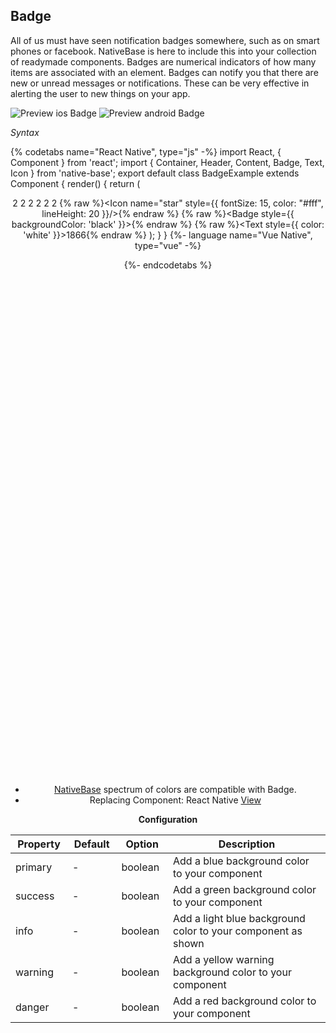 ## Badge

All of us must have seen notification badges somewhere, such as on smart phones or facebook. NativeBase is here to include this into your collection of readymade components. Badges are numerical indicators of how many items are associated with an element. Badges can notify you that there are new or unread messages or notifications. These can be very effective in alerting the user to new things on your app.

![Preview ios Badge](https://github.com/GeekyAnts/NativeBase-KitchenSink/raw/v2.6.1/screenshots/ios/badge.png)
![Preview android Badge](https://github.com/GeekyAnts/NativeBase-KitchenSink/raw/v2.6.1/screenshots/android/badge.png)

*Syntax*

{% codetabs name="React Native", type="js" -%}
import React, { Component } from 'react';
import { Container, Header, Content, Badge, Text, Icon } from 'native-base';
export default class BadgeExample extends Component {
  render() {
    return (
      <Container>
        <Header />
        <Content>
          <Badge>
            <Text>2</Text>
          </Badge>
          <Badge primary>
            <Text>2</Text>
          </Badge>
          <Badge success>
            <Text>2</Text>
          </Badge>
          <Badge info>
            <Text>2</Text>
          </Badge>
          <Badge warning>
            <Text>2</Text>
          </Badge>
          <Badge danger>
            <Text>2</Text>
          </Badge>
          <Badge primary>
          {% raw %}<Icon name="star" style={{ fontSize: 15, color: "#fff", lineHeight: 20 }}/>{% endraw %}
          </Badge>
          {% raw %}<Badge style={{ backgroundColor: 'black' }}>{% endraw %}
            {% raw %}<Text style={{ color: 'white' }}>1866</Text>{% endraw %}
          </Badge>
        </Content>
      </Container>
    );
  }
}
{%- language name="Vue Native", type="vue" -%}
<template>
  <nb-container>
    <nb-header/>
    <nb-content padder>
      <nb-badge>
          <nb-text>2</nb-text>
      </nb-badge>
      <nb-badge primary>
          <nb-text>2</nb-text>
      </nb-badge>
      <nb-badge success>
          <nb-text>2</nb-text>
      </nb-badge>
      <nb-badge info>
          <nb-text>5</nb-text>
      </nb-badge>
      <nb-badge warning>
          <nb-text>2</nb-text>
      </nb-badge>
      <nb-badge danger>
          <nb-text>2</nb-text>
      </nb-badge>
      <nb-badge primary>
          <nb-icon name="star" class="icon-star" />
      </nb-badge>
      <nb-badge class="badge-custom-bg">
          <nb-text>1866</nb-text>
      </nb-badge>
    </nb-content>
  </nb-container>
</template>
<style>
.icon-star {
  font-size: 15;
  color: #fff;
  line-height: 20;
}
.badge-custom-bg {
  background-color: black;
}
</style>
{%- endcodetabs %}
 <p>
    <div id="" class="mobileDevice" style="background: url(&quot;https://docs-v2.nativebase.io/docs/assets/iosphone.png&quot;) no-repeat; padding: 63px 20px 100px 15px; width: 292px; height: 600px;margin:0 auto;float:none;">
        <img src="https://github.com/GeekyAnts/NativeBase-KitchenSink/raw/v2.6.1/screenshots/ios/badge.png" alt="" style="display:block !important" />
    </div>
</p>
<br />

  * [NativeBase](https://nativebase.io/) spectrum of colors are compatible with Badge.
  * Replacing Component: React Native [View](https://facebook.github.io/react-native/docs/view.html) <br />

  **Configuration**

  <table class = "table table-bordered">
  <thead>
      <tr>
          <th>Property</th>
          <th>Default</th>
          <th>Option</th>
          <th width="50%">
              Description
          </th>
      </tr>
  </thead>
  <tbody>
    <tr>
        <td>primary</td>
        <td> - </td>
        <td>boolean</td>
        <td>Add a blue background color to your component</td>
    </tr>
    <tr>
        <td>success</td>
        <td> - </td>
        <td>boolean</td>
        <td>Add a green background color to your component</td>
    </tr>
    <tr>
        <td>info</td>
        <td> - </td>
        <td>boolean</td>
        <td>Add a light blue background color to your component as shown</td>
    </tr>
    <tr>
        <td>warning</td>
        <td> - </td>
        <td>boolean</td>
        <td>Add a yellow warning background color to your component</td>
    </tr>
    <tr>
        <td>danger</td>
        <td> - </td>
        <td>boolean</td>
        <td>Add a red background color to your component</td>
    </tr>
  </tbody>
</table>
